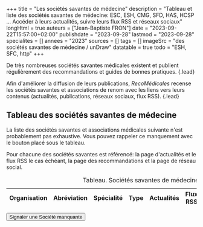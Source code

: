 +++
title = "Les sociétés savantes de médecine"
description = "Tableau et liste des sociétés savantes de médecine: ESC, ESH, CMG, SFD, HAS, HCSP ... Accéder à leurs actualités, suivre leurs flux RSS et réseaux sociaux"
longHtml = true
auteurs = ["Jean-Baptiste FRON"]
date = "2023-09-22T15:57:00+02:00"
publishdate = "2023-09-28"
lastmod = "2023-09-28"
specialites = []
annees = "2023"
sources = []
tags = []
imageSrc = "des sociétés savantes de médecine / unDraw"
datatable = true
todo = "ESH, SFC, http"
+++

De très nombreuses sociétés savantes médicales existent et publient régulièrement des recommandations et guides de bonnes pratiques.
{.lead}

Afin d'améliorer la diffusion de leurs publications, *RecoMédicales* recense les sociétés savantes et associations de renom avec les liens vers leurs contenus (actualités, publications, réseaux sociaux, flux RSS).
{.lead}

## Tableau des sociétés savantes de médecine

La liste des sociétés savantes et associations médicales suivante n'est probablement pas exhaustive. Vous pouvez rappeler ce manquement avec le bouton placé sous le tableau.

Pour chacune des sociétés savantes est référencé: la page d'actualités et le flux RSS le cas échéant, la page des recommandations et la page de réseau social.

<script type="application/ld+json">{"@context": "https://schema.org","@type": "Table","about": "Sociétés savantes de médecine."}</script>
<table id="societies" class="table">
<caption><span class="font-weight-bold">Tableau.</span> Sociétés savantes de médecine. Dr JB Fron.</caption>
<thead>
  <tr>
    <th scope="col">Organisation</th>
    <th scope="col">Abréviation</th>
    <th scope="col">Spécialité</th>
    <th scope="col">Type</th>
    <th scope="col">Actualités</th>
    <th scope="col">Flux RSS</th>
    <th scope="col">Publications</th>
    <th scope="col">Publications RSS</th>
    <th scope="col">Social</th>
  </tr>
</thead>
</table>

<div class="text-center"><button class="btn btn-link my-5 d-print-none" type="button" data-toggle="modal" data-target="#modal-contact">Signaler une Société manquante</button></div>

<script>
window.addEventListener('load', () => {
  $(function () {
    $('#societies').DataTable({
      ajax: '/data/societes-savantes.json',
      columns: [
        { data: 'Organisation' },
        { data: 'Abréviation' },
        { data: 'Spécialité' },
        { data: 'Type' },
        { data: 'Actualités' },
        { data: 'RSS' },
        { data: 'Publications ouvertes' },
        { data: 'Publications RSS' },
        { data: 'Social' }
      ],
      "columnDefs": [{
        "targets": 4,
        "render": function ( data, type, row, meta ) {
          return '<a href="'+data+'" target="_blank" rel="external nofollow noopener">'+data+'</a>';
        }
      },
      {
        "targets": 5,
        "render": function ( data, type, row, meta ) {
          if (data != 'No') {return '<a href="'+data+'" target="_blank" rel="external nofollow noopener">'+data+'</a>'}else {return data};
        }
      },
      {
        "targets": 6,
        "render": function ( data, type, row, meta ) {
          return '<a href="'+data+'" target="_blank" rel="external nofollow noopener">'+data+'</a>';
        }
      },
      {
        "targets": 7,
        "render": function ( data, type, row, meta ) {
          if (data != 'No') {return '<a href="'+data+'" target="_blank" rel="external nofollow noopener">'+data+'</a>'}else {return data};
        }
      },
      {
        "targets": 8,
        "render": function ( data, type, row, meta ) {
          return '<a href="'+data+'" target="_blank" rel="external nofollow noopener">'+data+'</a>';
        }
      }]
    })
  })
})
</script>

